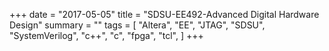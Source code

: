 +++
date = "2017-05-05"
title = "SDSU-EE492-Advanced Digital Hardware Design"
summary = ""
tags = [
    "Altera",
    "EE",
    "JTAG",
    "SDSU",
    "SystemVerilog",
    "c++",
    "c",
    "fpga",
    "tcl",
]
+++
